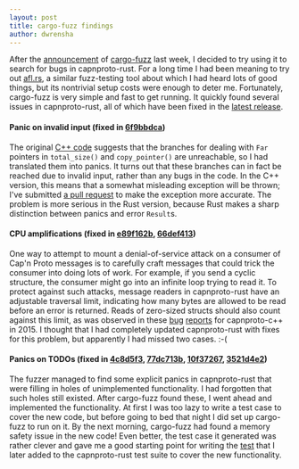 ```yaml
---
layout: post
title: cargo-fuzz findings
author: dwrensha
---
```


After the
[announcement](https://www.reddit.com/r/rust/comments/5va0mi/cargofuzz_an_easy_way_to_fuzz_your_crates/)
of [cargo-fuzz](https://github.com/rust-fuzz/cargo-fuzz) last week,
I decided to try using it to search for bugs in capnproto-rust.
For a long time I had been meaning to try out
[afl.rs](https://github.com/rust-fuzz/afl.rs),
a similar fuzz-testing tool about which I had heard lots of good things,
but its nontrivial setup costs were enough to deter me.
Fortunately, cargo-fuzz is very simple and fast to get running.
It quickly found several issues in capnproto-rust, all of which have been fixed
in the [latest release](https://crates.io/crates/capnp).

#### Panic on invalid input (fixed in [6f9bbdca](https://github.com/dwrensha/capnproto-rust/commit/6f9bbdca5f77146f6f1ff0297295c3fded3a01a6))

The original
[C++ code](https://github.com/sandstorm-io/capnproto/blob/01f6d5e4ff05fcd67e968b50120dba3fbbb38afb/c%2B%2B/src/capnp/layout.c%2B%2B#L1875)
suggests that the branches for dealing with `Far` pointers in
`total_size()` and `copy_pointer()` are unreachable,
so I had translated them into panics.
It turns out that these branches can in fact be reached
due to invalid input, rather than any bugs in the code.
In the C++ version, this means that a somewhat
misleading exception will be thrown;
I've submitted [a pull request](https://github.com/sandstorm-io/capnproto/pull/421)
to make the exception more accurate.
The problem is more serious in the Rust version,
because Rust makes a sharp distinction between panics and error `Result`s.

#### CPU amplifications (fixed in [e89f162b](https://github.com/dwrensha/capnproto-rust/commit/e89f162b3545096aec77a62157463437d6959ac5), [66def413](https://github.com/dwrensha/capnproto-rust/commit/66def4134e8b4fbc2459d77e72717e445175879c))

One way to attempt to mount a denial-of-service attack on a
consumer of Cap'n Proto messages is to carefully craft messages
that could trick the consumer into doing lots of work. For example,
if you send a cyclic structure, the consumer might go into an infinite loop
trying to read it.
To protect against such attacks, message readers in capnproto-rust
have an adjustable traversal limit, indicating how many bytes
are allowed to be read before an error is returned.
Reads of zero-sized structs should also count against
this limit, as was observed in these
[bug](https://github.com/sandstorm-io/capnproto/blob/f29bb0dafbe081960f9b508528138d5f99f83b7b/security-advisories/2015-03-02-2-all-cpu-amplification.md)
[reports](https://github.com/sandstorm-io/capnproto/blob/f29bb0dafbe081960f9b508528138d5f99f83b7b/security-advisories/2015-03-05-0-c%2B%2B-addl-cpu-amplification.md)
for capnproto-c++ in 2015.
I thought that I had completely updated capnproto-rust with
fixes for this problem, but apparently I had missed two cases. :-(

#### Panics on TODOs (fixed in [4c8d5f3](https://github.com/dwrensha/capnproto-rust/commit/4c8d5f369335dc6deef6f9d1e818da5d47e2a36d), [77dc713b](https://github.com/dwrensha/capnproto-rust/commit/77dc713b8486bf61fe657cb82f5d6cb351e76306), [10f37267](https://github.com/dwrensha/capnproto-rust/commit/10f37267e3c94d861e946f91dada61fa4dc085ee), [3521d4e2](https://github.com/dwrensha/capnproto-rust/commit/3521d4e25877d038154350d9ea5621779724ca5c))

The fuzzer managed to find some explicit panics in capnproto-rust
that were filling in holes of unimplemented functionality.
I had forgotten that such holes still existed.
After cargo-fuzz found these,
I went ahead and implemented the functionality.
At first I was too lazy to write a test case to cover the new code,
but before going to bed that night I did
set up cargo-fuzz to run on it.
By the next morning, cargo-fuzz had found a memory safety issue
in the new code! Even better, the test case it generated
was rather clever and gave me a good starting point for writing the
[test](https://github.com/dwrensha/capnpc-rust/blob/4bd89ab2fccc1386b3b608a663e4adfbb199d695/test/test.rs#L772-L820)
that I later added to the capnproto-rust test suite to cover the new functionality.



